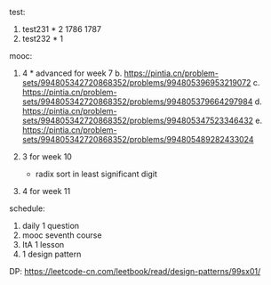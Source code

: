 test:
1. test231 * 2 1786 1787
2. test232 * 1

mooc:
1. 4 * advanced for week 7
    b. https://pintia.cn/problem-sets/994805342720868352/problems/994805396953219072
    c. https://pintia.cn/problem-sets/994805342720868352/problems/994805379664297984
    d. https://pintia.cn/problem-sets/994805342720868352/problems/994805347523346432
    e. https://pintia.cn/problem-sets/994805342720868352/problems/994805489282433024

2. 3 for week 10
    * radix sort in least significant digit

3. 4 for week 11

schedule:
1. daily 1 question
2. mooc seventh course
3. ItA 1 lesson
4. 1 design pattern

DP:
https://leetcode-cn.com/leetbook/read/design-patterns/99sx01/
